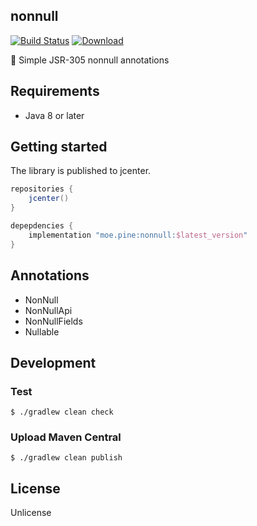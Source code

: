 ## nonnull
[![Build Status](https://travis-ci.com/pine/nonnull.svg?branch=master)](https://travis-ci.com/pine/nonnull)
[![Download](https://api.bintray.com/packages/pinemz/maven/nonnull/images/download.svg)](https://bintray.com/pinemz/maven/nonnull)

:police_car: Simple JSR-305 nonnull annotations

## Requirements
- Java 8 or later

## Getting started
The library is published to jcenter.

```gradle
repositories {
    jcenter()
}

depepdencies {
    implementation "moe.pine:nonnull:$latest_version"
}
```

## Annotations
- NonNull
- NonNullApi
- NonNullFields
- Nullable

## Development
### Test

```
$ ./gradlew clean check
```

### Upload Maven Central

```
$ ./gradlew clean publish
```

## License
Unlicense
